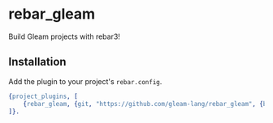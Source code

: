 # rebar_gleam

Build Gleam projects with rebar3!

## Installation

Add the plugin to your project's `rebar.config`.

```erlang
{project_plugins, [
    {rebar_gleam, {git, "https://github.com/gleam-lang/rebar_gleam", {branch, "master"}}}
]}.
```
